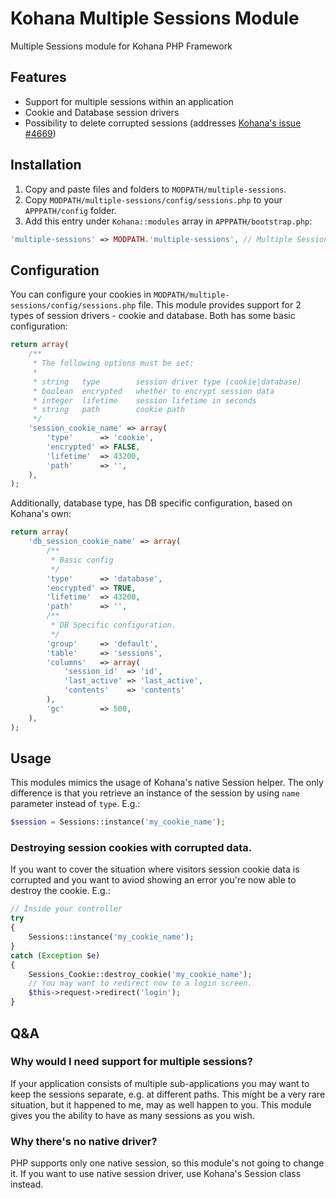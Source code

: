 Kohana Multiple Sessions Module
===============================

Multiple Sessions module for Kohana PHP Framework

## Features

- Support for multiple sessions within an application
- Cookie and Database session drivers
- Possibility to delete corrupted sessions (addresses [Kohana's issue #4669](http://dev.kohanaframework.org/issues/4669]))

## Installation

1. Copy and paste files and folders to `MODPATH/multiple-sessions`.
2. Copy `MODPATH/multiple-sessions/config/sessions.php` to your `APPPATH/config` folder.
3. Add this entry under `Kohana::modules` array in `APPPATH/bootstrap.php`:

```php
'multiple-sessions' => MODPATH.'multiple-sessions', // Multiple Sessions Support
```

## Configuration

You can configure your cookies in `MODPATH/multiple-sessions/config/sessions.php`
file. This module provides support for 2 types of session drivers - cookie and
database. Both has some basic configuration:

```php
return array(
    /**
     * The following options must be set:
     *
     * string   type        session driver type (cookie|database)
     * boolean  encrypted   whether to encrypt session data
     * integer  lifetime    session lifetime in seconds
     * string   path        cookie path
     */
    'session_cookie_name' => array(
        'type'      => 'cookie',
        'encrypted' => FALSE,
        'lifetime'  => 43200,
        'path'      => '',
    ),
);
```

Additionally, database type, has DB specific configuration, based on Kohana's
own:

```php
return array(
    'db_session_cookie_name' => array(
        /**
         * Basic config
         */
        'type'      => 'database',
        'encrypted' => TRUE,
        'lifetime'  => 43200,
        'path'      => '',
        /**
         * DB Specific configuration.
         */
        'group'     => 'default',
        'table'     => 'sessions',
        'columns'   => array(
            'session_id'  => 'id',
            'last_active' => 'last_active',
            'contents'    => 'contents'
        ),
        'gc'        => 500,
    ),
);
```

## Usage

This modules mimics the usage of Kohana's native Session helper. The only
difference is that you retrieve an instance of the session by using `name`
parameter instead of `type`. E.g.:

```php
$session = Sessions::instance('my_cookie_name');
```

### Destroying session cookies with corrupted data.

If you want to cover the situation where visitors session cookie data is
corrupted and you want to aviod showing an error you're now able to destroy the
cookie. E.g.:

```php
// Inside your controller
try
{
    Sessions::instance('my_cookie_name');
}
catch (Exception $e)
{
    Sessions_Cookie::destroy_cookie('my_cookie_name');
    // You may want to redirect now to a login screen.
    $this->request->redirect('login');
}
```

## Q&A

### Why would I need support for multiple sessions?

If your application consists of multiple sub-applications you may want to keep
the sessions separate, e.g. at different paths. This might be a very rare
situation, but it happened to me, may as well happen to you. This module gives
you the ability to have as many sessions as you wish.

### Why there's no native driver?

PHP supports only one native session, so this module's not going to change it.
If you want to use native session driver, use Kohana's Session class instead.

